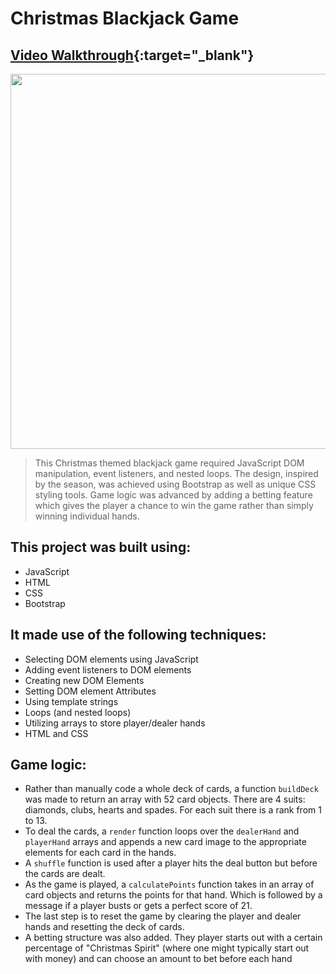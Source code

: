 
# Christmas Blackjack Game

## [Video Walkthrough](https://www.youtube.com/watch?v=5eevj5eN4aw?rel=0){:target="_blank"}
 <img width="600" src="images/screenshot.png">
 
>This Christmas themed blackjack game required JavaScript DOM manipulation, event listeners, and nested loops. The design, inspired by the season, was achieved using Bootstrap as well as unique CSS styling tools. Game logic was advanced by adding a betting feature which gives the player a chance to win the game rather than simply winning individual hands.
 
 ## This project was built using:
 * JavaScript 
 * HTML 
 * CSS 
 * Bootstrap 
 
 ## It made use of the following techniques:
* Selecting DOM elements using JavaScript
* Adding event listeners to DOM elements
* Creating new DOM Elements
* Setting DOM element Attributes
* Using template strings
* Loops (and nested loops)
* Utilizing arrays to store player/dealer hands
* HTML and CSS

## Game logic: 
* Rather than manually code a whole deck of cards, a function `buildDeck` was made to return an array with 52 card objects. There are 4 suits: diamonds, clubs, hearts and spades. For each suit there is a rank from 1 to 13.
* To deal the cards, a `render` function loops over the `dealerHand` and `playerHand` arrays and appends a new card image to the appropriate elements for each card in the hands.
* A `shuffle` function is used after a player hits the deal button but before the cards are dealt.
* As the game is played, a `calculatePoints` function takes in an array of card objects and returns the points for that hand. Which is followed by a message if a player busts or gets a perfect score of 21. 
* The last step is to reset the game by clearing the player and dealer hands and resetting the deck of cards.
* A betting structure was also added. They player starts out with a certain percentage of "Christmas Spirit" (where one might typically start out with money) and can choose an amount to bet before each hand


